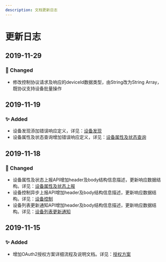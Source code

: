 ```yaml
---
description: 文档更新日志
---
```


# 更新日志

## 2019-11-29

### 🔨 Changed

* 修改控制协议请求及响应的deviceId数据类型，由String改为String Array，既协议支持设备批量操作

## 2019-11-19

### ✨ Added

* 设备发现添加错误响应定义，详见：[设备发现](ush-iot-jie-ru-xie-yi/she-bei-fa-xian.md#cuo-wu-xiang-ying-xin-xi)
* 设备属性及状态查询增加错误响应定义，详见：[设备属性及状态查询](ush-iot-jie-ru-xie-yi/she-bei-shu-xing-ji-zhuang-tai-cha-xun.md#cuo-wu-xiang-ying-xin-xi)

## 2019-11-18

### 🔨 Changed

* 设备属性及状态上报API增加header及body结构信息描述，更新响应数据结构。详见：[设备属性及状态上报](ush-iot-jie-ru-xie-yi/she-bei-shu-xing-ji-zhuang-tai-shang-bao.md)
* 设备控制异步上报API增加header及body结构信息描述，更新响应数据结构。详见：[设备控制](ush-iot-jie-ru-xie-yi/she-bei-kong-zhi.md#kong-zhi-jie-guo-shang-bao-api)
* 设备列表更新通知API增加header及body结构信息描述，更新响应数据结构。详见：[设备列表更新通知](ush-iot-jie-ru-xie-yi/she-bei-lie-biao-geng-xin-tong-zhi.md)

## 2019-11-15

### ✨ Added

* 增加OAuth2授权方案详细流程及说明文档。详见：[授权方案](shou-quan-fang-an.md)



